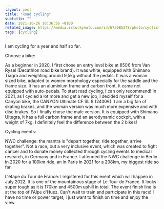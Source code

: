 ```yaml
---
layout: post
title: "Road cycling"
subtitle: ""
date: 2021-10-26 10:36:56 +0100
related_image: https://media.istockphoto.com/id/673085378/photo/cyclist-riding-mountain-road-on-racing-bike.jpg?b=1&s=170667a&w=0&k=20&c=VZ8a2mI8bjwmn0sJvu3OmgYrHaCNRqNy4P6xilBnxwI=
tags: [cycling]
---
```


I am cycling for a year and half so far.

Choose a bike:

As a beginner in 2020, I first chose an entry level bike at 850€ from Van Rysel (Decathlon road bike brand). It was white, equipped with Shimano Tiagra and weighting around 9,5kg without the pedals. It was a woman sized bike, adapted to women morphology especially for the saddle and the frame size. It has an aluminium frame and carbon front. It came not equipped with auto-pedals. To start road cycling, I can only recommend!
In 2021, as I cycled a lot more and get a new job, I decided myself for a Canyon bike, the CANYON Ultimate CF SL 8 (2400€). I am a big fan of skating brakes, and the woman version was much more expensive and with disc brakes. So I finally chose the male version. It is equipped with Shimano Ultegra, it has a full carbon frame and an aerodynamic cockpit, with a weight of 7kg. I definitely feel the difference between the 2 bikes!

Cycling events:

NWC challenge: the mantra is "depart together, ride together, arrive together". Not a race, but a very inclusive event, which was created to fight cancer and to donate money collected through cycling events to medical research, in Germany and in France. I attended the NWC challenge in Berlin in 2020 for a 100km ride, an in Paris in 2021 for a 208km, my biggest ride so far.

L'étape du Tour de France: I registered for this event which will happen in July 2022. It is one of the mountainous stage of Le Tour de France. It looks super tough as it is 170km and 4500m uphill in total. The event finish line is at the top of l'Alpe d'Huez. Can't wait to train and participate in this race! I have no time or power target, I just want to finish on time and enjoy the view.
